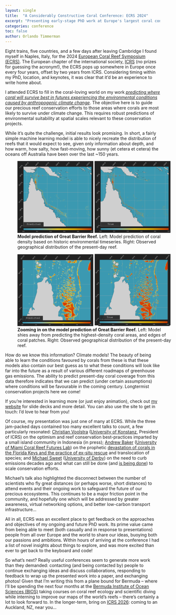 ```yaml
---
layout: single
title:  "A Considerably Constructive Coral Conference: ECRS 2024"
excerpt: "Presenting early-stage PhD work at Europe's largest coral conference"
categories: conference
toc: false
author: Orlando Timmerman
---
```


Eight trains, five countries, and a few days after leaving Cambridge I found myself in Naples, Italy, for the 2024 [European Coral Reef Symposium (ECRS)](https://ecrs2024.eu/). The European chapter of the international society, [ICRS](https://coralreefs.org/) (no prizes for guessing the acronym!), the ECRS pops up somewhere in Europe once every four years, offset by two years from ICRS. Considering timing within my PhD, location, and keynotes, it was clear that it’d be an experience to write home about.

I attended ECRS to fill in the coral-loving world on my work [*predicting where coral will survive best in futures experiencing the environmental conditions caused by anthropogenic climate change*](https://orlando-code.github.io/research.html). The objective here is to guide our precious reef conservation efforts to those areas where corals are most likely to survive under climate change. This requires robust predictions of environmental suitability at spatial scales relevant to these conservation projects.

While it’s quite the challenge, initial results look promising. In short, a fairly simple machine learning model is able to nicely recreate the distribution of reefs that it would expect to see, given only information about depth, and how warm, how salty, how fast-moving, how sunny (et cetera et cetera) the oceans off Australia have been over the last ~150 years. 

<figure style="width: 100%" class="align-center">
  <img src="/assets/images/posts/ecrs_summary/GBR_predicted.png" alt="Prediction of reef distribtuion by machine learning model (similar to observed)." style="width:49%">
  <img src="/assets/images/posts/ecrs_summary/GBR_true.png" alt="Observed present-day reef distribution (similar to predicted)." style="width:49%">
  <figcaption>
  <strong> Model prediction of Great Barrier Reef.</strong> Left: Model prediction of coral density based on historic environmental timeseries. Right: Observed geographical distribution of the present-day reef.
  </figcaption>
</figure>

<figure style="width: 100%" class="align-center">
  <img src="/assets/images/posts/ecrs_summary/zGBR_predicted.png" alt="Prediction of reef distribtuion by machine learning model (similar to observed)." style="width:49%">
  <img src="/assets/images/posts/ecrs_summary/zGBR_true.png" alt="Observed present-day reef distribution (similar to predicted)." style="width:49%">
  <figcaption>
  <strong> Zooming in on the model prediction of Great Barrier Reef.</strong> Left: Model shies away from predicting the highest-density coral areas, and edges of coral patches. Right: Observed geographical distribution of the present-day reef.
  </figcaption>
</figure>

How do we know this information? Climate models! The beauty of being able to learn the conditions favoured by corals from these is that these models also contain our best guess as to what these conditions will look like far into the future as a result of various different roadmaps of greenhouse gas emissions. The ability to predict present-day coral coverage from this data therefore indicates that we can predict (under certain assumptions) where conditions will be favourable in the coming century. Longtermist conservation projects here we come! 

If you’re interested in learning more (or just enjoy animation), check out [my website](https://orlando-code.github.io/research.html) for slide decks and more detail. You can also use the site to get in touch: I’d love to hear from you!

Of course, my presentation was just one of many at ECRS. While the three jam-packed days contained too many excellent talks to count, a few particularly resonated: [Christian Voolstra](https://x.com/reefgenomics?lang=en) ([University of Konstanz](https://www.uni-konstanz.de/en/), President of ICRS) on the optimism and reef conservation best-practices imparted by a small island community in Indonesia (in press); [Andrew Baker](https://coralreeffutures.earth.miami.edu/people/lab-members/andrew-baker/index.html) ([University of Miami Coral Reef Futures Lab](https://coralreeffutures.earth.miami.edu/index.html)) on the prophetic [devastation of corals in the Florida Keys and the practice of ex-situ rescue](https://www.climate.gov/news-features/event-tracker/future-coral-restoration-florida-keys-after-unprecedented-marine-heat) and translocation of species; and [Michael Sweet](https://twitter.com/DiseaseMatters?ref_src=twsrc%5Egoogle%7Ctwcamp%5Eserp%7Ctwgr%5Eauthor) ([University of Derby](https://www.derby.ac.uk/)) on the need to curb emissions decades ago and what can still be done (and [is being done](https://www.coralspawninglab.org/)) to scale conservation efforts. 

Michael’s talk also highlighted the disconnect between the number of scientists who fly great distances (or perhaps worse, short distances) to attend events and their ongoing work to safeguard the future of our precious ecosystems. This continues to be a major friction point in the community, and hopefully one which will be addressed by greater awareness, virtual networking options, and better low-carbon transport infrastructure…

All in all, ECRS was an excellent place to get feedback on the approaches and objectives of my ongoing and future PhD work. Its prime value came from being able to meet (both casually and in response to presentations) people from all over Europe and the world to share our ideas, buoying both our passions and ambitions. Within hours of arriving at the conference I had a list of novel insights about things to explore, and was more excited than ever to get back to the keyboard and code!

So what’s next? Really useful conferences seem to generate more work than they demanded: contacting (and being contacted by) people to continue exchanging ideas and discuss collaborations, responding to feedback to wrap up the presented work into a paper, and exchanging photos! Given that I’m writing this from a plane bound for Bermuda – where I’ll be spending the next four months at the [Bermuda Institute of Ocean Sciences (BIOS)](https://bios.asu.edu/) taking courses on coral reef ecology and scientific diving while interning to improve our maps of the world’s reefs – there’s certainly a lot to look forward to. In the longer-term, bring on [ICRS 2026](https://www.icrs2026.nz/): coming to an Auckland, NZ, near you…